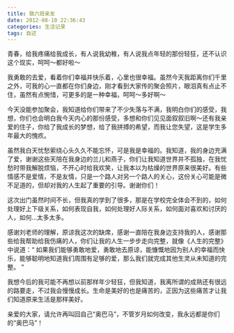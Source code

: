```yaml
---
title: 致六班亲友
date: 2012-08-10 22:36:43
categories: 生活记录
tags: 自述
---
```

青春，给我疼痛给我成长，有人说我幼稚，有人说我点年轻的那份轻狂，还不认识这个现实，呵呵～都好啦～

我勇敢的去爱，看着你们幸福并快乐着，心里也很幸福。虽然今天我距离你们千里之外，可我的心一直都在你们身边，刚才看到大家传的聚会照片，眼泪真有点止不住，虽然有点惋惜，可更多的是一种幸福，呵呵～多好啊～

今天没能参加聚会，我知道给你们带来了不少失落与不满，我明白你们的感受，我想，你们也会明白我今天内心的那份感受，多想和你们见见面叙叙旧啊～还有我亲爱的住子，你给了我成长的梦想，给了我拼搏的希望，而我让您失望，这是学生多年最大的愧疚。

虽然我白天忧愁萦绕心头久久不能忘怀，可是我是幸福的。我知道，我的身边充满了爱，谢谢这些天陪在我身边的兰儿和燕子，你们让我知道世界并不孤独，在我忧愁时带我解脱烦恼，不开心时给我欢笑，让我本以为枯燥的世界原来很美好。有些情感不是爱情，不是友情，只是一个路人对另一个路人的关心，这份关心可能是微不足道的，但却对我的人生起了重要的引导。谢谢你们！

这次出门虽然时间不长，但我真的学到了很多，那是在学校完全体会不到的，如何处理好上下级关系，如何表现自我，如何处理好人际关系，如何面对喜欢和讨厌的人，如何…太多太多。

感谢刘老师的理解，原谅我这次的缺席，感谢一直陪在我身边支持我的人，感谢那些给我帮助给我伤痛的人，你们让我的人生一步步走向完整，就像《人生的完整》中说道：“ 如果我们能够勇敢地爱，勇敢地去原谅，能慷慨地因为别人的幸福而快乐，能够聪明地知道我们周围有足够的爱，那么我们就完成其他生灵从未知道的完整。 ”

我想今后的我可能不再想以前那样年少轻狂，但我知道，我离所谓的成熟还有很远的路要走，不过我会慢慢成长。生命是美好的也是痛苦的，正因为这些痛苦才让我们知道原来生活是那样美好。

亲爱的大家，请允许再叫回自己“奥巴马”，不管岁月如何改变，我永远都是你们的“奥巴马”！
